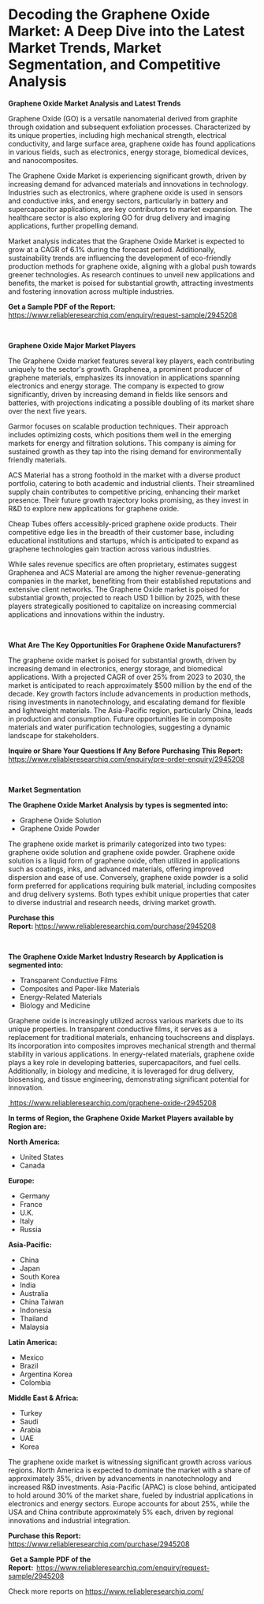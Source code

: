 <p><h1>Decoding the Graphene Oxide Market: A Deep Dive into the Latest Market Trends, Market Segmentation, and Competitive Analysis</h1></p><p><strong>Graphene Oxide Market Analysis and Latest Trends</strong></p>
<p><p>Graphene Oxide (GO) is a versatile nanomaterial derived from graphite through oxidation and subsequent exfoliation processes. Characterized by its unique properties, including high mechanical strength, electrical conductivity, and large surface area, graphene oxide has found applications in various fields, such as electronics, energy storage, biomedical devices, and nanocomposites.</p><p>The Graphene Oxide Market is experiencing significant growth, driven by increasing demand for advanced materials and innovations in technology. Industries such as electronics, where graphene oxide is used in sensors and conductive inks, and energy sectors, particularly in battery and supercapacitor applications, are key contributors to market expansion. The healthcare sector is also exploring GO for drug delivery and imaging applications, further propelling demand.</p><p>Market analysis indicates that the Graphene Oxide Market is expected to grow at a CAGR of 6.1% during the forecast period. Additionally, sustainability trends are influencing the development of eco-friendly production methods for graphene oxide, aligning with a global push towards greener technologies. As research continues to unveil new applications and benefits, the market is poised for substantial growth, attracting investments and fostering innovation across multiple industries.</p></p>
<p><strong>Get a Sample PDF of the Report:&nbsp;</strong> <a href="https://www.reliableresearchiq.com/enquiry/request-sample/2945208?utm_campaign=2709&utm_medium=2&utm_source=Github&utm_content=ia&utm_term=11032025&utm_id=graphene-oxide">https://www.reliableresearchiq.com/enquiry/request-sample/2945208</a></p>
<p>&nbsp;</p>
<p><strong>Graphene Oxide Major Market Players</strong></p>
<p><p>The Graphene Oxide market features several key players, each contributing uniquely to the sector's growth. Graphenea, a prominent producer of graphene materials, emphasizes its innovation in applications spanning electronics and energy storage. The company is expected to grow significantly, driven by increasing demand in fields like sensors and batteries, with projections indicating a possible doubling of its market share over the next five years.</p><p>Garmor focuses on scalable production techniques. Their approach includes optimizing costs, which positions them well in the emerging markets for energy and filtration solutions. This company is aiming for sustained growth as they tap into the rising demand for environmentally friendly materials.</p><p>ACS Material has a strong foothold in the market with a diverse product portfolio, catering to both academic and industrial clients. Their streamlined supply chain contributes to competitive pricing, enhancing their market presence. Their future growth trajectory looks promising, as they invest in R&D to explore new applications for graphene oxide.</p><p>Cheap Tubes offers accessibly-priced graphene oxide products. Their competitive edge lies in the breadth of their customer base, including educational institutions and startups, which is anticipated to expand as graphene technologies gain traction across various industries.</p><p>While sales revenue specifics are often proprietary, estimates suggest Graphenea and ACS Material are among the higher revenue-generating companies in the market, benefiting from their established reputations and extensive client networks. The Graphene Oxide market is poised for substantial growth, projected to reach USD 1 billion by 2025, with these players strategically positioned to capitalize on increasing commercial applications and innovations within the industry.</p></p>
<p>&nbsp;</p>
<p><strong>What Are The Key Opportunities For Graphene Oxide Manufacturers?</strong></p>
<p><p>The graphene oxide market is poised for substantial growth, driven by increasing demand in electronics, energy storage, and biomedical applications. With a projected CAGR of over 25% from 2023 to 2030, the market is anticipated to reach approximately $500 million by the end of the decade. Key growth factors include advancements in production methods, rising investments in nanotechnology, and escalating demand for flexible and lightweight materials. The Asia-Pacific region, particularly China, leads in production and consumption. Future opportunities lie in composite materials and water purification technologies, suggesting a dynamic landscape for stakeholders.</p></p>
<p><strong>Inquire or Share Your Questions If Any Before Purchasing This Report:</strong> <a href="https://www.reliableresearchiq.com/enquiry/pre-order-enquiry/2945208?utm_campaign=2709&utm_medium=2&utm_source=Github&utm_content=ia&utm_term=11032025&utm_id=graphene-oxide">https://www.reliableresearchiq.com/enquiry/pre-order-enquiry/2945208</a></p>
<p>&nbsp;</p>
<p><strong>Market Segmentation</strong></p>
<p><strong>The Graphene Oxide Market Analysis by types is segmented into:</strong></p>
<p><ul><li>Graphene Oxide Solution</li><li>Graphene Oxide Powder</li></ul></p>
<p><p>The graphene oxide market is primarily categorized into two types: graphene oxide solution and graphene oxide powder. Graphene oxide solution is a liquid form of graphene oxide, often utilized in applications such as coatings, inks, and advanced materials, offering improved dispersion and ease of use. Conversely, graphene oxide powder is a solid form preferred for applications requiring bulk material, including composites and drug delivery systems. Both types exhibit unique properties that cater to diverse industrial and research needs, driving market growth.</p></p>
<p><strong>Purchase this Report:&nbsp;</strong><a href="https://www.reliableresearchiq.com/purchase/2945208?utm_campaign=2709&utm_medium=2&utm_source=Github&utm_content=ia&utm_term=11032025&utm_id=graphene-oxide">https://www.reliableresearchiq.com/purchase/2945208</a></p>
<p>&nbsp;</p>
<p><strong>The Graphene Oxide Market Industry Research by Application is segmented into:</strong></p>
<p><ul><li>Transparent Conductive Films</li><li>Composites and Paper-like Materials</li><li>Energy-Related Materials</li><li>Biology and Medicine</li></ul></p>
<p><p>Graphene oxide is increasingly utilized across various markets due to its unique properties. In transparent conductive films, it serves as a replacement for traditional materials, enhancing touchscreens and displays. Its incorporation into composites improves mechanical strength and thermal stability in various applications. In energy-related materials, graphene oxide plays a key role in developing batteries, supercapacitors, and fuel cells. Additionally, in biology and medicine, it is leveraged for drug delivery, biosensing, and tissue engineering, demonstrating significant potential for innovation.</p></p>
<p><a href="https://www.reliableresearchiq.com/graphene-oxide-r2945208?utm_campaign=2709&utm_medium=2&utm_source=Github&utm_content=ia&utm_term=11032025&utm_id=graphene-oxide">&nbsp;https://www.reliableresearchiq.com/graphene-oxide-r2945208</a></p>
<p><strong>In terms of Region, the Graphene Oxide Market Players available by Region are:</strong></p>
<p>
    <p> <strong> North America: </strong>
        <ul>
            <li>United States</li>
            <li>Canada</li>
        </ul>
        </p> 
    <p> <strong> Europe: </strong>
        <ul>
            <li>Germany</li>
            <li>France</li>
            <li>U.K.</li>
            <li>Italy</li>
            <li>Russia</li>
        </ul>
        </p> 
    <p> <strong> Asia-Pacific: </strong>
        <ul>
            <li>China</li>
            <li>Japan</li>
            <li>South Korea</li>
            <li>India</li>
            <li>Australia</li>
            <li>China Taiwan</li>
            <li>Indonesia</li>
            <li>Thailand</li>
            <li>Malaysia</li>
        </ul>
        </p> 
    <p> <strong> Latin America: </strong>
        <ul>
            <li>Mexico</li>
            <li>Brazil</li>
            <li>Argentina Korea</li>
            <li>Colombia</li>
        </ul>
        </p> 
    <p> <strong> Middle East & Africa: </strong>
        <ul>
            <li>Turkey</li>
            <li>Saudi</li>
            <li>Arabia</li>
            <li>UAE</li>
            <li>Korea</li>
        </ul>
    </p>
    </p>
<p><p>The graphene oxide market is witnessing significant growth across various regions. North America is expected to dominate the market with a share of approximately 35%, driven by advancements in nanotechnology and increased R&D investments. Asia-Pacific (APAC) is close behind, anticipated to hold around 30% of the market share, fueled by industrial applications in electronics and energy sectors. Europe accounts for about 25%, while the USA and China contribute approximately 5% each, driven by regional innovations and industrial integration.</p></p>
<p><strong>Purchase this Report: </strong><a href="https://www.reliableresearchiq.com/purchase/2945208?utm_campaign=2709&utm_medium=2&utm_source=Github&utm_content=ia&utm_term=11032025&utm_id=graphene-oxide">https://www.reliableresearchiq.com/purchase/2945208</a></p>
<p>&nbsp;<strong>Get a Sample PDF of the Report:&nbsp;&nbsp;</strong><a href="https://www.reliableresearchiq.com/enquiry/request-sample/2945208?utm_campaign=2709&utm_medium=2&utm_source=Github&utm_content=ia&utm_term=11032025&utm_id=graphene-oxide">https://www.reliableresearchiq.com/enquiry/request-sample/2945208</a></p>
<p><strong></strong></p>
<p>Check more reports on <a href="https://www.reliableresearchiq.com/?utm_campaign=2709&utm_medium=2&utm_source=Github&utm_content=ia&utm_term=11032025&utm_id=graphene-oxide">https://www.reliableresearchiq.com/</a></p>